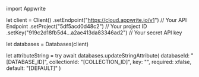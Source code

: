 import Appwrite

let client = Client()
    .setEndpoint("https://cloud.appwrite.io/v1") // Your API Endpoint
    .setProject("5df5acd0d48c2") // Your project ID
    .setKey("919c2d18fb5d4...a2ae413da83346ad2") // Your secret API key

let databases = Databases(client)

let attributeString = try await databases.updateStringAttribute(
    databaseId: "[DATABASE_ID]",
    collectionId: "[COLLECTION_ID]",
    key: "",
    required: xfalse,
    default: "[DEFAULT]"
)

